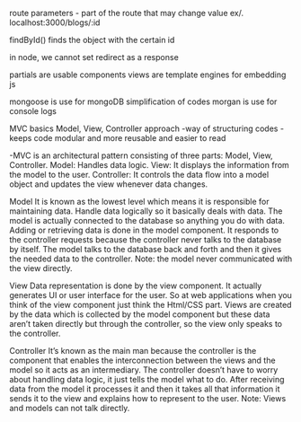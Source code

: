 route parameters - part of the route that may change value
ex/. localhost:3000/blogs/:id

findById() finds the object with the certain id

in node, we cannot set redirect as a response

partials are usable components
views are template engines for embedding js

mongoose is use for mongoDB simplification of codes
morgan is use for console logs

MVC basics
Model, View, Controller approach
-way of structuring codes
-keeps code modular and more reusable and easier to read

-MVC is an architectural pattern consisting of three parts: Model, View, Controller.
Model: Handles data logic.
View: It displays the information from the model to the user.
Controller: It controls the data flow into a model object and updates the view whenever data changes.

Model
It is known as the lowest level which means it is responsible for maintaining data. Handle data logically so it basically deals with data. The model is actually connected to the database so anything you do with data. Adding or retrieving data is done in the model component. It responds to the controller requests because the controller never talks to the database by itself. The model talks to the database back and forth and then it gives the needed data to the controller. Note: the model never communicated with the view directly.

View
Data representation is done by the view component. It actually generates UI or user interface for the user. So at web applications when you think of the view component just think the Html/CSS part. Views are created by the data which is collected by the model component but these data aren’t taken directly but through the controller, so the view only speaks to the controller.

Controller
It’s known as the main man because the controller is the component that enables the interconnection between the views and the model so it acts as an intermediary. The controller doesn’t have to worry about handling data logic, it just tells the model what to do. After receiving data from the model it processes it and then it takes all that information it sends it to the view and explains how to represent to the user. Note: Views and models can not talk directly.
